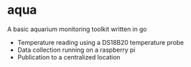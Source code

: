 # aqua
A basic aquarium monitoring toolkit written in go

- Temperature reading using a DS18B20 temperature probe
- Data collection running on a raspberry pi
- Publication to a centralized location



